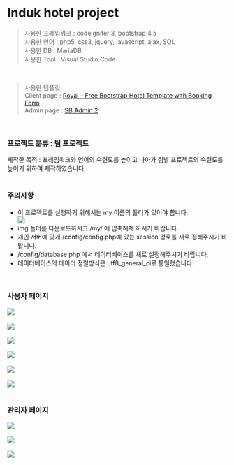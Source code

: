 # Induk hotel project

>사용한 프레임워크 : codeigniter 3, bootstrap 4.5<br>
>사용한 언어 : php5, css3, jquery, javascript, ajax, SQL<br>
>사용한 DB : MariaDB<br>
>사용한 Tool : Visual Studio Code<br>
<br>

>사용한 템플릿<br>
>Client page : <a href="https://themewagon.com/themes/free-bootstrap-hotel-template-royal/">Royal – Free Bootstrap Hotel Template with Booking Form</a><br>
>Admin page : <a href="https://startbootstrap.com/theme/sb-admin-2">SB Admin 2</a>
<br>

### 프로젝트 분류 : 팀 프로젝트

제작한 목적 : 프레임워크와 언어의 숙련도를 높이고 나아가 팀별 프로젝트의 숙련도를 높이기 위하여 제작하였습니다.<br>
<br>

### 주의사항<br>
<ul>
  <li>이 프로젝트를 실행하기 위해서는 my 이름의 폴더가 있어야 합니다.</li>
  <kbd>
    <img src="https://user-images.githubusercontent.com/74585673/153512814-370120a3-735b-4730-869e-a6f7a24387e0.PNG">
  </kbd>
  <li>img 폴더를 다운로드하시고 /my/ 에 압축해제 하시기 바랍니다.</li>
  <li>개인 서버에 맞게 /config/config.php에 있는 session 경로를 새로 정해주시기 바랍니다.</li>
  <li>/config/database.php 에서 데이터베이스를 새로 설정해주시기 바랍니다.</li>
  <li>데이터베이스의 데이터 정렬방식은 utf8_general_ci로 통일했습니다.</li>
</ul>
<br>

### 사용자 페이지
<kbd>
    <img src="https://user-images.githubusercontent.com/74585673/153102680-ecefeb3a-684b-4c5a-a5a5-cd3c93848e7b.png">
</kbd>
<br><br>
<kbd>
    <img src="https://user-images.githubusercontent.com/74585673/153102768-2c9b1b44-230b-48b0-8bd6-14e34028661e.png">
</kbd>
<br><br>
<kbd>
    <img src="https://user-images.githubusercontent.com/74585673/153102771-408b504e-7c2f-47ef-9d01-443d7f15970c.png">
</kbd>
<br><br>
<kbd>
    <img src="https://user-images.githubusercontent.com/74585673/153102788-4b3a2e29-7834-4e4c-b194-eefa663b97ae.png">
</kbd>
<br><br>
<kbd>
    <img src="https://user-images.githubusercontent.com/74585673/153102797-5fa79e44-6226-474e-b8ab-b9ee08ef045b.png">
</kbd>
<br><br>
<kbd>
    <img src="https://user-images.githubusercontent.com/74585673/153102810-ae6626f9-cba1-4854-877f-637dd0c0c683.png">
</kbd>
<br><br>

### 관리자 페이지

<kbd>
    <img src="https://user-images.githubusercontent.com/74585673/153103112-e9d99c8f-c408-4bf3-b323-c6b9715f04be.png">
</kbd>
<br><br>
<kbd>
    <img src="https://user-images.githubusercontent.com/74585673/153103122-3932c184-d729-46e3-99ed-3078cdb0c47b.png">
</kbd>
<br><br>
<kbd>
    <img src="https://user-images.githubusercontent.com/74585673/153103140-ccfd7a8b-c568-45bf-872a-e0272247d674.png">
</kbd>


